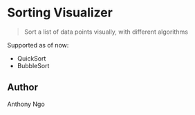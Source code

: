 # Sorting Visualizer

> Sort a list of data points visually, with different algorithms

Supported as of now:

- QuickSort
- BubbleSort

## Author

Anthony Ngo
